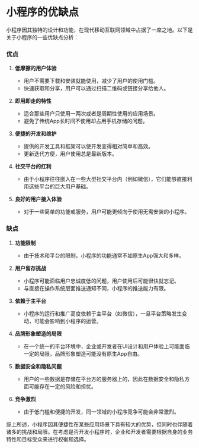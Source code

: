 # 小程序的优缺点

小程序因其独特的设计和功能，在现代移动互联网领域中占据了一席之地。以下是关于小程序的一些优缺点分析：

### 优点

1. **低摩擦的用户体验**
    - 用户不需要下载和安装就能使用，减少了用户的使用门槛。
    - 快速获取和分享，用户可以通过扫描二维码或链接分享给他人。

2. **即用即走的特性**
    - 适合那些用户只使用一两次或者是周期性使用的应用场景。
    - 避免了传统App长时间不使用却占用手机存储的问题。

3. **便捷的开发和维护**
    - 提供的开发工具和框架可以使开发变得相对简单和高效。
    - 更新迭代方便，用户使用总是最新版本。

4. **社交平台的红利**
    - 由于小程序往往嵌入在一些大型社交平台内（例如微信），它们能够直接利用这些平台的巨大用户基础。

5. **良好的用户接入体验**
    - 对于一些简单的功能或服务，用户可能更倾向于使用无需安装的小程序。

### 缺点

1. **功能限制**
    - 由于技术和平台的限制，小程序的功能通常不如原生App强大和多样。
   
2. **用户留存挑战**
    - 小程序可能面临用户忠诚度低的问题，用户使用后可能很快就忘记。
    - 与直接在操作系统层面推送通知不同，小程序的推送能力有限。

3. **依赖于主平台**
    - 小程序的运行和推广高度依赖于主平台（如微信），一旦平台策略发生变动，可能会影响到小程序的运营。

4. **品牌形象塑造的局限**
    - 在一个统一的平台环境中，企业或开发者在UI设计和用户体验上可能面临一定的局限，品牌形象塑造可能没有原生App自由。

5. **数据安全和隐私问题**
    - 用户的一些数据是存储在平台方的服务器上的，因此在数据安全和隐私方面可能存在一定的风险和担忧。

6. **竞争激烈**
    - 由于低门槛和便捷的开发，同一领域的小程序竞争可能会非常激烈。

综上所述，小程序因其便捷性在某些应用场景下具有较大的优势，但同时也伴随着诸多的挑战和局限。在考虑是否开发小程序时，企业和开发者需要根据自身的业务特性和目标受众来进行权衡和选择。